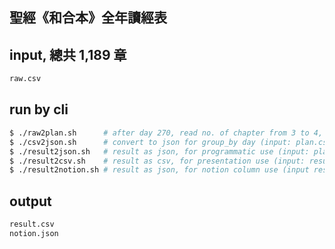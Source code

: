 ## 聖經《和合本》全年讀經表

## input, 總共 1,189 章
```bash 
raw.csv
```

## run by cli
```bash 
$ ./raw2plan.sh      # after day 270, read no. of chapter from 3 to 4, for notion import which is optional (input:raw.csv, output: plan.csv)
$ ./csv2json.sh      # convert to json for group_by day (input: plan.csv, output: plan.json)
$ ./result2json.sh   # result as json, for programmatic use (input: plan.json, output: result.json)
$ ./result2csv.sh    # result as csv, for presentation use (input: result.json, output: result.csv)
$ ./result2notion.sh # result as json, for notion column use (input result.json, output: notion.json)
```

## output
```bash 
result.csv
notion.json
```
